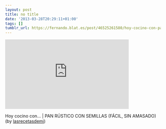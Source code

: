 ```yaml
---
layout: post
title: no title
date: '2013-03-28T20:29:11+01:00'
tags: []
tumblr_url: https://fernando.blat.es/post/46525261580/hoy-cocino-con-pan-r%C3%BAstico-con-semillas-f%C3%A1cil
---
```

<iframe width="400" height="225" id="youtube_iframe" src="https://www.youtube.com/embed/uiBO2x2Kbak?feature=oembed&amp;enablejsapi=1&amp;origin=https://safe.txmblr.com&amp;wmode=opaque" frameborder="0" allow="accelerometer; autoplay; encrypted-media; gyroscope; picture-in-picture" allowfullscreen></iframe>  

Hoy cocino con… | PAN RÚSTICO CON SEMILLAS (FÁCIL, SIN AMASADO) (by [lasrecetasdemj](http://www.youtube.com/watch?feature=player_embedded&v=uiBO2x2Kbak#!))
